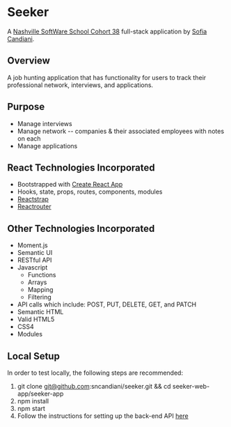 # Seeker

A [Nashville SoftWare School Cohort 38](https://github.com/nss-day-cohort-38) full-stack application by [Sofia Candiani](https://github.com/sncandiani/).

## Overview

A job hunting application that has functionality for users to track their professional network, interviews, and applications.


## Purpose
* Manage interviews
* Manage network -- companies & their associated employees with notes on each
* Manage applications 

## React Technologies Incorporated

* Bootstrapped with [Create React App](https://github.com/facebook/create-react-app)
* Hooks, state, props, routes, components, modules
* [Reactstrap](https://reactstrap.github.io/)
* [Reactrouter](https://reacttraining.com/react-router/)

## Other Technologies Incorporated
* Moment.js
* Semantic UI
* RESTful API 
* Javascript
    * Functions
    * Arrays
    * Mapping
    * Filtering
* API calls which include: POST, PUT, DELETE, GET, and PATCH
* Semantic HTML
* Valid HTML5
* CSS4
* Modules

## Local Setup 
In order to test locally, the following steps are recommended: 
1. git clone git@github.com:sncandiani/seeker.git && cd seeker-web-app/seeker-app
2. npm install
3. npm start
4. Follow the instructions for setting up the back-end API [here](https://github.com/sncandiani/Seeker-API)
